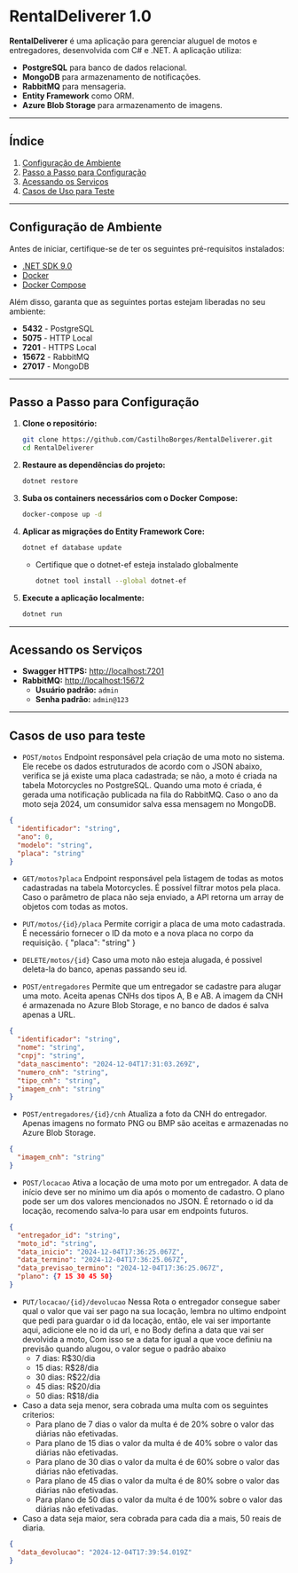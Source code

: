 # RentalDeliverer 1.0

**RentalDeliverer** é uma aplicação para gerenciar aluguel de motos e entregadores, desenvolvida com C# e .NET. A aplicação utiliza:

- **PostgreSQL** para banco de dados relacional.
- **MongoDB** para armazenamento de notificações.
- **RabbitMQ** para mensageria.
- **Entity Framework** como ORM.
- **Azure Blob Storage** para armazenamento de imagens.

---

## Índice

1. [Configuração de Ambiente](#configuração-de-ambiente)
2. [Passo a Passo para Configuração](#passo-a-passo-para-configuração)
3. [Acessando os Serviços](#acessando-os-serviços)
4. [Casos de Uso para Teste](#casos-de-uso-para-teste)
---

## Configuração de Ambiente

Antes de iniciar, certifique-se de ter os seguintes pré-requisitos instalados:

- [.NET SDK 9.0](https://dotnet.microsoft.com/download/dotnet/9.0)
- [Docker](https://www.docker.com/get-started)
- [Docker Compose](https://docs.docker.com/compose/install/)

Além disso, garanta que as seguintes portas estejam liberadas no seu ambiente:

- **5432** - PostgreSQL
- **5075** - HTTP Local
- **7201** - HTTPS Local
- **15672** - RabbitMQ 
- **27017** - MongoDB

---

## Passo a Passo para Configuração

1. **Clone o repositório:**

   ```bash
   git clone https://github.com/CastilhoBorges/RentalDeliverer.git
   cd RentalDeliverer

2. **Restaure as dependências do projeto:**

   ```bash
   dotnet restore
   
3. **Suba os containers necessários com o Docker Compose:**
   ```bash
   docker-compose up -d

4. **Aplicar as migrações do Entity Framework Core:**
   ```bash
   dotnet ef database update
   ```
   - Certifique que o dotnet-ef esteja instalado globalmente
     ```bash
     dotnet tool install --global dotnet-ef

5. **Execute a aplicação localmente:**
   ```bash
   dotnet run

---

## Acessando os Serviços

- **Swagger HTTPS:** [http://localhost:7201](https://localhost:7201/swagger/index.html)
- **RabbitMQ:** [http://localhost:15672](http://localhost:15672)
  - **Usuário padrão:** `admin`
  - **Senha padrão:** `admin@123`

---

## Casos de uso para teste

- `POST/motos` Endpoint responsável pela criação de uma moto no sistema. Ele recebe os dados estruturados de acordo com o JSON abaixo, verifica se já existe uma placa cadastrada; se não, a moto é criada na tabela Motorcycles no PostgreSQL. Quando uma moto é criada, é gerada uma notificação publicada na fila do RabbitMQ. Caso o ano da moto seja 2024, um consumidor salva essa mensagem no MongoDB.
```json
{
  "identificador": "string",
  "ano": 0,
  "modelo": "string",
  "placa": "string"
}
```

- `GET/motos?placa` Endpoint responsável pela listagem de todas as motos cadastradas na tabela Motorcycles. É possível filtrar motos pela placa. Caso o parâmetro de placa não seja enviado, a API retorna um array de objetos com todas as motos.

- `PUT/motos/{id}/placa` Permite corrigir a placa de uma moto cadastrada. É necessário fornecer o ID da moto e a nova placa no corpo da requisição.
{
  "placa": "string"
}

- `DELETE/motos/{id}` Caso uma moto não esteja alugada, é possivel deleta-la do banco, apenas passando seu id.

- `POST/entregadores` Permite que um entregador se cadastre para alugar uma moto. Aceita apenas CNHs dos tipos A, B e AB. A imagem da CNH é armazenada no Azure Blob Storage, e no banco de dados é salva apenas a URL.
```json
{
  "identificador": "string",
  "nome": "string",
  "cnpj": "string",
  "data_nascimento": "2024-12-04T17:31:03.269Z",
  "numero_cnh": "string",
  "tipo_cnh": "string",
  "imagem_cnh": "string"
}
```

- `POST/entregadores/{id}/cnh` Atualiza a foto da CNH do entregador. Apenas imagens no formato PNG ou BMP são aceitas e armazenadas no Azure Blob Storage.
```json
{
  "imagem_cnh": "string"
}
```

- `POST/locacao` Ativa a locação de uma moto por um entregador. A data de início deve ser no mínimo um dia após o momento de cadastro. O plano pode ser um dos valores mencionados no JSON. É retornado o id da locação, recomendo salva-lo para usar em endpoints futuros.
```json
{
  "entregador_id": "string",
  "moto_id": "string",
  "data_inicio": "2024-12-04T17:36:25.067Z",
  "data_termino": "2024-12-04T17:36:25.067Z",
  "data_previsao_termino": "2024-12-04T17:36:25.067Z",
  "plano": {7 15 30 45 50}
}
```

- `PUT/locacao/{id}/devolucao` Nessa Rota o entregador consegue saber qual o valor que vai ser pago na sua locação, lembra no ultimo endpoint que pedi para guardar o id da locação, então, ele vai ser importante aqui, adicione ele no id da url, e no Body defina a data que vai ser devolvida a moto, Com isso se a data for igual a que voce definiu na previsão quando alugou, o valor segue o padrão abaixo
    - 7 dias: R$30/dia
    - 15 dias: R$28/dia
    - 30 dias: R$22/dia
    - 45 dias: R$20/dia
    - 50 dias: R$18/dia
- Caso a data seja menor, sera cobrada uma multa com os seguintes criterios:
   - Para plano de 7 dias o valor da multa é de 20% sobre o valor das diárias não efetivadas.
   - Para plano de 15 dias o valor da multa é de 40% sobre o valor das diárias não efetivadas.
   - Para plano de 30 dias o valor da multa é de 60% sobre o valor das diárias não efetivadas.
   - Para plano de 45 dias o valor da multa é de 80% sobre o valor das diárias não efetivadas.
   - Para plano de 50 dias o valor da multa é de 100% sobre o valor das diárias não efetivadas.
- Caso a data seja maior, sera cobrada para cada dia a mais, 50 reais de diaria.
```json
{
  "data_devolucao": "2024-12-04T17:39:54.019Z"
}
```
